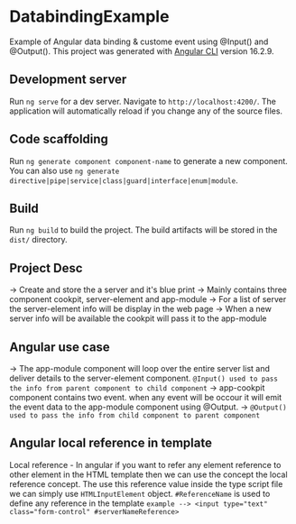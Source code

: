 # DatabindingExample

Example of Angular data binding & custome event using @Input() and @Output().
This project was generated with [Angular CLI](https://github.com/angular/angular-cli) version 16.2.9.  

## Development server

Run `ng serve` for a dev server. Navigate to `http://localhost:4200/`. The application will automatically reload if you change any of the source files.

## Code scaffolding

Run `ng generate component component-name` to generate a new component. You can also use `ng generate directive|pipe|service|class|guard|interface|enum|module`.

## Build

Run `ng build` to build the project. The build artifacts will be stored in the `dist/` directory.

## Project Desc
-> Create and store the a server and it's blue print
-> Mainly contains three component cookpit, server-element and app-module
-> For a list of server the server-element info will be display in the web page
-> When a new server info will be available the cookpit will pass it to the app-module

## Angular use case
-> The app-module component will loop over the entire server list and deliver details to the server-element component. `@Input() used to pass the info from parent component to child component`
-> app-cookpit component contains two event. when any event will be occour it will emit the event data to the app-module component using @Output.
->  `@Output() used to pass the info from child component to parent component`

## Angular local reference in template
Local reference - In angular if you want to refer any element reference to other element in the HTML template then we can use the concept the local reference concept. The use this reference value inside the type script file we can simply use `HTMLInputElement` object. 
`#ReferenceName` is used to define any reference in the template
`example --> <input type="text" class="form-control" #serverNameReference>`